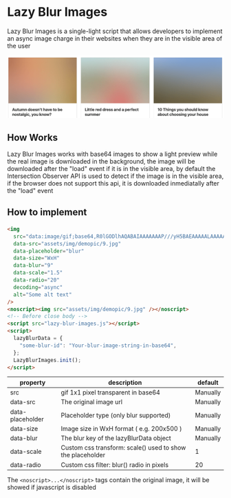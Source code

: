 # Lazy Blur Images

Lazy Blur Images is a single-light script that allows developers to implement an async image charge in their websites when they are in the visible area of the user

![Blur Image](screenshots/blur.png)

## How Works

Lazy Blur Images works with base64 images to show a light preview while the real image is downloaded in the background, the image will be downloaded after the "load" event if it is in the visible area, by default the Intersection Observer API is used to detect if the image is in the visible area, if the browser does not support this api, it is downloaded inmediatally after the "load" event

## How to implement

```html
<img
  src="data:image/gif;base64,R0lGODlhAQABAIAAAAAAAP///yH5BAEAAAAALAAAAAABAAEAAAIBRAA7"
  data-src="assets/img/demopic/9.jpg"
  data-placeholder="blur"
  data-size="WxH"
  data-blur="9"
  data-scale="1.5"
  data-radio="20"
  decoding="async"
  alt="Some alt text"
/>
<noscript><img src="assets/img/demopic/9.jpg" /></noscript>
<!-- Before close body -->
<script src="lazy-blur-images.js"></script>
<script>
  lazyBlurData = {
    "some-blur-id": "Your-blur-image-string-in-base64",
  };
  LazyBlurImages.init();
</script>
```

| property         | description                                                | default  |
| ---------------- | ---------------------------------------------------------- | -------- |
| src              | gif 1x1 pixel transparent in base64                        | Manually |
| data-src         | The original image url                                     | Manually |
| data-placeholder | Placeholder type (only blur supported)                     | Manually |
| data-size        | Image size in WxH format ( e.g. 200x500 )                  | Manually |
| data-blur        | The blur key of the lazyBlurData object                    | Manually |
| data-scale       | Custom css transform: scale() used to show the placeholder | 1        |
| data-radio       | Custom css filter: blur() radio in pixels                  | 20       |

The `<noscript>...</noscript>` tags contain the original image, it will be showed if javascript is disabled
